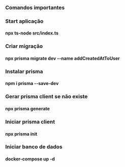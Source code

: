 ### Comandos importantes

### Start aplicação
#### npx ts-node src/index.ts 

### Criar migração
#### npx prisma migrate dev --name addCreatedAtToUser

### Instalar prisma
#### npm i prisma --save-dev

### Gerar prisma client se não existe
#### npx prisma generate

### Iniciar prisma client
#### npx prisma init

### Iniciar banco de dados
#### docker-compose up -d